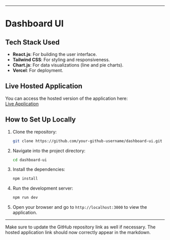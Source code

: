 
---

# Dashboard UI

## Tech Stack Used
- **React.js**: For building the user interface.
- **Tailwind CSS**: For styling and responsiveness.
- **Chart.js**: For data visualizations (line and pie charts).
- **Vercel**: For deployment.

## Live Hosted Application
You can access the hosted version of the application here:  
[Live Application](https://lightning-dashboard-hazel.vercel.app/)

## How to Set Up Locally

1. Clone the repository:

   ```bash
   git clone https://github.com/your-github-username/dashboard-ui.git
   ```

2. Navigate into the project directory:

   ```bash
   cd dashboard-ui
   ```

3. Install the dependencies:

   ```bash
   npm install
   ```

4. Run the development server:

   ```bash
   npm run dev
   ```

5. Open your browser and go to `http://localhost:3000` to view the application.

---

Make sure to update the GitHub repository link as well if necessary. The hosted application link should now correctly appear in the markdown.
